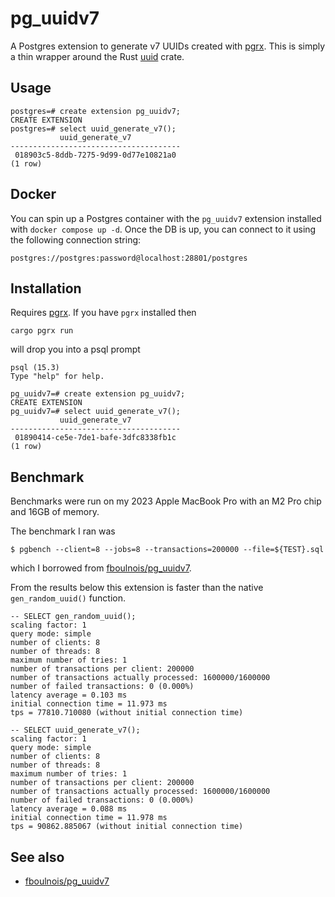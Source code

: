 # pg_uuidv7

A Postgres extension to generate v7 UUIDs created with
[pgrx](https://github.com/tcdi/pgrx). This is simply a thin wrapper around the
Rust [uuid](https://docs.rs/uuid/latest/uuid/) crate.

## Usage

```
postgres=# create extension pg_uuidv7;
CREATE EXTENSION
postgres=# select uuid_generate_v7();
           uuid_generate_v7           
--------------------------------------
 018903c5-8ddb-7275-9d99-0d77e10821a0
(1 row)
```

## Docker

You can spin up a Postgres container with the `pg_uuidv7` extension installed
with `docker compose up -d`. Once the DB is up, you can connect to it using the
following connection string:

```
postgres://postgres:password@localhost:28801/postgres
```

## Installation

Requires [pgrx](https://github.com/tcdi/pgrx). If you have `pgrx` installed then

```
cargo pgrx run
```

will drop you into a psql prompt

```
psql (15.3)
Type "help" for help.

pg_uuidv7=# create extension pg_uuidv7;
CREATE EXTENSION
pg_uuidv7=# select uuid_generate_v7();
           uuid_generate_v7           
--------------------------------------
 01890414-ce5e-7de1-bafe-3dfc8338fb1c
(1 row)
```

## Benchmark

Benchmarks were run on my 2023 Apple MacBook Pro with an M2 Pro chip and 16GB of
memory.

The benchmark I ran was

```
$ pgbench --client=8 --jobs=8 --transactions=200000 --file=${TEST}.sql
```

which I borrowed from
[fboulnois/pg_uuidv7](https://github.com/fboulnois/pg_uuidv7/blob/main/BENCHMARKS.md).

From the results below this extension is faster than the native
`gen_random_uuid()` function.

```
-- SELECT gen_random_uuid();
scaling factor: 1
query mode: simple
number of clients: 8
number of threads: 8
maximum number of tries: 1
number of transactions per client: 200000
number of transactions actually processed: 1600000/1600000
number of failed transactions: 0 (0.000%)
latency average = 0.103 ms
initial connection time = 11.973 ms
tps = 77810.710080 (without initial connection time)
```

```
-- SELECT uuid_generate_v7();
scaling factor: 1
query mode: simple
number of clients: 8
number of threads: 8
maximum number of tries: 1
number of transactions per client: 200000
number of transactions actually processed: 1600000/1600000
number of failed transactions: 0 (0.000%)
latency average = 0.088 ms
initial connection time = 11.978 ms
tps = 90862.885067 (without initial connection time)
```

## See also

- [fboulnois/pg_uuidv7](https://github.com/fboulnois/pg_uuidv7)
